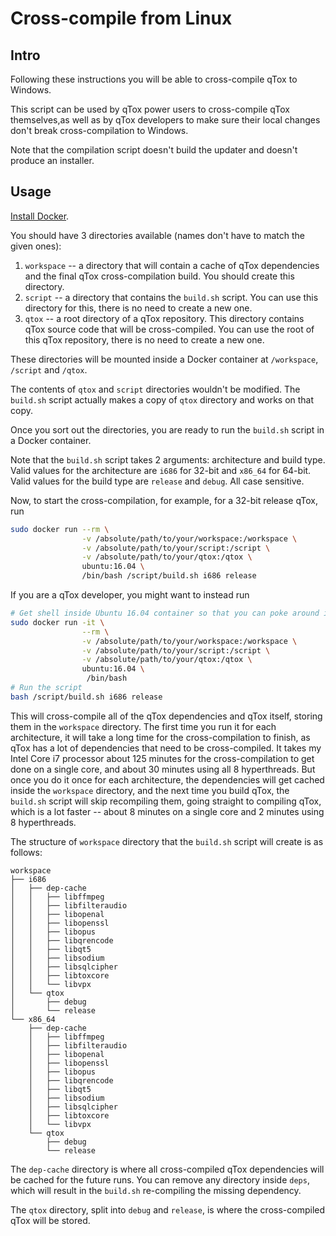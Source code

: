 # Cross-compile from Linux

## Intro

Following these instructions you will be able to cross-compile qTox to Windows.

This script can be used by qTox power users to cross-compile qTox themselves,as
 well as by qTox developers to make sure their local changes don't break
cross-compilation to Windows.

Note that the compilation script doesn't build the updater and doesn't produce
an installer.

## Usage

[Install Docker](https://docs.docker.com/engine/installation/linux/).

You should have 3 directories available (names don't have to match the given
ones):

1. `workspace` -- a directory that will contain a cache of qTox dependencies
and the final qTox cross-compilation build. You should create this directory.
2. `script` -- a directory that contains the `build.sh` script. You can use
this directory for this, there is no need to create a new one.
3. `qtox` -- a root directory of a qTox repository. This directory contains
qTox source code that will be cross-compiled. You can use the root of this qTox
repository, there is no need to create a new one.

These directories will be mounted inside a Docker container at `/workspace`,
`/script` and `/qtox`.

The contents of `qtox` and `script` directories wouldn't be modified. The
`build.sh` script actually makes a copy of `qtox` directory and works on that
copy.

Once you sort out the directories, you are ready to run the `build.sh` script
in a Docker container.

Note that the `build.sh` script takes 2 arguments: architecture and build type.
Valid values for the architecture are `i686` for 32-bit and `x86_64` for
64-bit. Valid values for the build type are `release` and `debug`. All case
sensitive.

Now, to start the cross-compilation, for example, for a 32-bit release qTox, run

```sh
sudo docker run --rm \
                -v /absolute/path/to/your/workspace:/workspace \
                -v /absolute/path/to/your/script:/script \
                -v /absolute/path/to/your/qtox:/qtox \
                ubuntu:16.04 \
                /bin/bash /script/build.sh i686 release
```

If you are a qTox developer, you might want to instead run

```sh
# Get shell inside Ubuntu 16.04 container so that you can poke around if needed
sudo docker run -it \
                --rm \
                -v /absolute/path/to/your/workspace:/workspace \
                -v /absolute/path/to/your/script:/script \
                -v /absolute/path/to/your/qtox:/qtox \
                ubuntu:16.04 \
                 /bin/bash
# Run the script
bash /script/build.sh i686 release
```

This will cross-compile all of the qTox dependencies and qTox itself, storing
them in the `workspace` directory. The first time you run it for each
architecture, it will take a long time for the cross-compilation to finish, as
qTox has a lot of dependencies that need to be cross-compiled. It takes my
Intel Core i7 processor about 125 minutes for the cross-compilation to get done
on a single core, and about 30 minutes using all 8 hyperthreads. But once you
do it once for each architecture, the dependencies will get cached inside the
`workspace` directory, and the next time you build qTox, the `build.sh` script
will skip recompiling them, going straight to compiling qTox, which is a lot
faster -- about 8 minutes on a single core and 2 minutes using 8 hyperthreads.

The structure of `workspace` directory that the `build.sh` script will create
is as follows:

```
workspace
├── i686
│   ├── dep-cache
│   │   ├── libffmpeg
│   │   ├── libfilteraudio
│   │   ├── libopenal
│   │   ├── libopenssl
│   │   ├── libopus
│   │   ├── libqrencode
│   │   ├── libqt5
│   │   ├── libsodium
│   │   ├── libsqlcipher
│   │   ├── libtoxcore
│   │   └── libvpx
│   └── qtox
│       ├── debug
│       └── release
└── x86_64
    ├── dep-cache
    │   ├── libffmpeg
    │   ├── libfilteraudio
    │   ├── libopenal
    │   ├── libopenssl
    │   ├── libopus
    │   ├── libqrencode
    │   ├── libqt5
    │   ├── libsodium
    │   ├── libsqlcipher
    │   ├── libtoxcore
    │   └── libvpx
    └── qtox
        ├── debug
        └── release
```

The `dep-cache` directory is where all cross-compiled qTox dependencies will be
cached for the future runs. You can remove any directory inside `deps`, which
will result in the `build.sh` re-compiling the missing dependency.

The `qtox` directory, split into `debug` and `release`, is where the
cross-compiled qTox will be stored.
